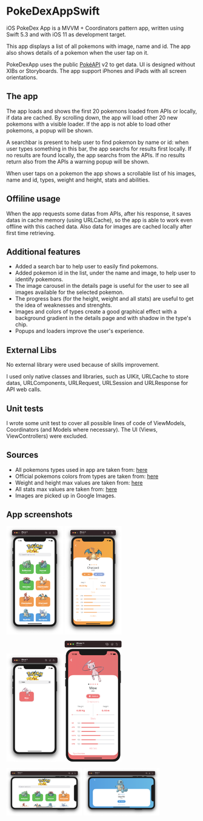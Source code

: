 # PokeDexAppSwift
iOS PokeDex App is a MVVM + Coordinators pattern app, written using Swift 5.3 and with iOS 11 as development target.

This app displays a list of all pokemons with image, name and id.
The app also shows details of a pokemon when the user tap on it.

PokeDexApp uses the public [PokéAPI](https://pokeapi.co/) v2 to get data.
UI is designed without XIBs or Storyboards.
The app support iPhones and iPads with all screen orientations.

## The app
The app loads and shows the first 20 pokemons loaded from APIs or locally, if data are cached. By scrolling down, the app will load other 20 new pokemons with a visible loader.
If the app is not able to load other pokemons, a popup will be shown.

A searchbar is present to help user to find pokemon by name or id: when user types something in this bar, the app searchs for results first locally.
If no results are found locally, the app searchs from the APIs. 
If no results return also from the APIs a warning popup will be shown.

When user taps on a pokemon the app shows a scrollable list of his images, name and id, types, weight and height, stats and abilities.

## Offiline usage
When the app requests some datas from APIs, after his response, it saves datas in cache memory (using URLCache), so the app is able to work even offline with this cached data.
Also data for images are cached locally after first time retrieving.

## Additional features
- Added a search bar to help user to easily find pokemons.
- Added pokemon id in the list, under the name and image, to help user to identify pokemons.
- The image carousel in the details page is useful for the user to see all images available for the selected pokemon.
- The progress bars (for the height, weight and all stats) are useful to get the idea of weaknesses and strenghts.
- Images and colors of types create a good graphical effect with a background gradient in the details page and with shadow in the type's chip.
- Popups and loaders improve the user's experience. 

## External Libs
No external library were used because of skills improvement.

I used only native classes and libraries, such as UIKit, URLCache to store datas, URLComponents, URLRequest, URLSession and URLResponse for API web calls.

## Unit tests
I wrote some unit test to cover all possible lines of code of ViewModels, Coordinators (and Models where necessary).
The UI (Views, ViewControllers) were excluded.

## Sources
- All pokemons types used in app are taken from: [here](https://pokeapi.co/api/v2/type)
- Official pokemons colors from types are taken from: [here]( https://wiki.pokemoncentral.it/Tipo)
- Weight and height max values are taken from: [here](https://pokemondb.net/pokedex/stats/height-weight)
- All stats max values are taken from: [here](https://www.serebii.net/pokedex-swsh/stat/sp-attack.shtml)
- Images are picked up in Google Images.

## App screenshots

<p>
<img src="./screenshots/list_portrait.png?raw=true" width="150">
<img src="./screenshots/details_portait.png?raw=true" width="150">
</p>
<p>
<img src="./screenshots/list_found.png?raw=true" width="150">
<img src="./screenshots/details_found.png?raw=true" width="150">
</p>
<p>
<img src="./screenshots/list_landscape.png?raw=true" width="200">
<img src="./screenshots/details_landscape.png?raw=true" width="200">
</p>



